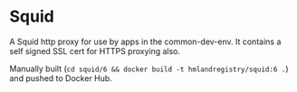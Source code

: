 # Squid

A Squid http proxy for use by apps in the common-dev-env. It contains a self signed SSL cert for HTTPS proxying also.

Manually built (`cd squid/6 && docker build -t hmlandregistry/squid:6 .`) and pushed to Docker Hub.